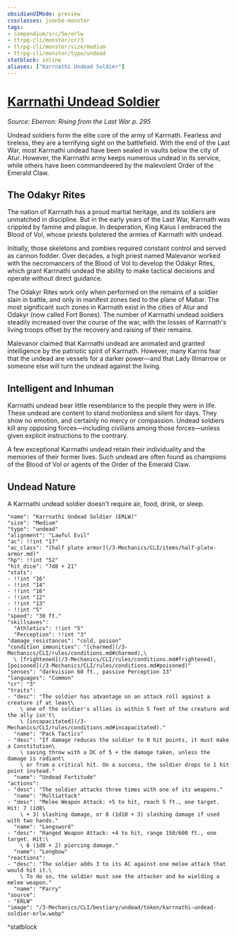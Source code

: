 ```yaml
---
obsidianUIMode: preview
cssclasses: json5e-monster
tags:
- compendium/src/5e/erlw
- ttrpg-cli/monster/cr/3
- ttrpg-cli/monster/size/medium
- ttrpg-cli/monster/type/undead
statblock: inline
aliases: ["Karrnathi Undead Soldier"]
---
```

# [Karrnathi Undead Soldier](3-Mechanics\CLI\bestiary\undead/karrnathi-undead-soldier-erlw.md)
*Source: Eberron: Rising from the Last War p. 295*  

Undead soldiers form the elite core of the army of Karrnath. Fearless and tireless, they are a terrifying sight on the battlefield. With the end of the Last War, most Karrnathi undead have been sealed in vaults below the city of Atur. However, the Karrnathi army keeps numerous undead in its service, while others have been commandeered by the malevolent Order of the Emerald Claw.

## The Odakyr Rites

The nation of Karrnath has a proud martial heritage, and its soldiers are unmatched in discipline. But in the early years of the Last War, Karrnath was crippled by famine and plague. In desperation, King Kaius I embraced the Blood of Vol, whose priests bolstered the armies of Karrnath with undead.

Initially, those skeletons and zombies required constant control and served as cannon fodder. Over decades, a high priest named Malevanor worked with the necromancers of the Blood of Vol to develop the Odakyr Rites, which grant Karrnathi undead the ability to make tactical decisions and operate without direct guidance.

The Odakyr Rites work only when performed on the remains of a soldier slain in battle, and only in manifest zones tied to the plane of Mabar. The most significant such zones in Karrnath exist in the cities of Atur and Odakyr (now called Fort Bones). The number of Karrnathi undead soldiers steadily increased over the course of the war, with the losses of Karrnath's living troops offset by the recovery and raising of their remains.

Malevanor claimed that Karrnathi undead are animated and granted intelligence by the patriotic spirit of Karrnath. However, many Karrns fear that the undead are vessels for a darker power—and that Lady Illmarrow or someone else will turn the undead against the living.

## Intelligent and Inhuman

Karrnathi undead bear little resemblance to the people they were in life. These undead are content to stand motionless and silent for days. They show no emotion, and certainly no mercy or compassion. Undead soldiers kill any opposing forces—including civilians among those forces—unless given explicit instructions to the contrary.

A few exceptional Karrnathi undead retain their individuality and the memories of their former lives. Such undead are often found as champions of the Blood of Vol or agents of the Order of the Emerald Claw.

## Undead Nature

A Karrnathi undead soldier doesn't require air, food, drink, or sleep.

```statblock
"name": "Karrnathi Undead Soldier (ERLW)"
"size": "Medium"
"type": "undead"
"alignment": "Lawful Evil"
"ac": !!int "17"
"ac_class": "[half plate armor](/3-Mechanics/CLI/items/half-plate-armor.md)"
"hp": !!int "52"
"hit_dice": "7d8 + 21"
"stats":
- !!int "16"
- !!int "14"
- !!int "16"
- !!int "12"
- !!int "13"
- !!int "5"
"speed": "30 ft."
"skillsaves":
  "Athletics": !!int "5"
  "Perception": !!int "3"
"damage_resistances": "cold, poison"
"condition_immunities": "[charmed](/3-Mechanics/CLI/rules/conditions.md#charmed),\
  \ [frightened](/3-Mechanics/CLI/rules/conditions.md#frightened), [poisoned](/3-Mechanics/CLI/rules/conditions.md#poisoned)"
"senses": "darkvision 60 ft., passive Perception 13"
"languages": "Common"
"cr": "3"
"traits":
- "desc": "The soldier has advantage on an attack roll against a creature if at least\
    \ one of the soldier's allies is within 5 feet of the creature and the ally isn't\
    \ [incapacitated](/3-Mechanics/CLI/rules/conditions.md#incapacitated)."
  "name": "Pack Tactics"
- "desc": "If damage reduces the soldier to 0 hit points, it must make a Constitution\
    \ saving throw with a DC of 5 + the damage taken, unless the damage is radiant\
    \ or from a critical hit. On a success, the soldier drops to 1 hit point instead."
  "name": "Undead Fortitude"
"actions":
- "desc": "The soldier attacks three times with one of its weapons."
  "name": "Multiattack"
- "desc": "Melee Weapon Attack: +5 to hit, reach 5 ft., one target. Hit: 7 (1d8\
    \ + 3) slashing damage, or 8 (1d10 + 3) slashing damage if used with two hands."
  "name": "Longsword"
- "desc": "Ranged Weapon Attack: +4 to hit, range 150/600 ft., one target. Hit:\
    \ 6 (1d8 + 2) piercing damage."
  "name": "Longbow"
"reactions":
- "desc": "The soldier adds 3 to its AC against one melee attack that would hit it.\
    \ To do so, the soldier must see the attacker and be wielding a melee weapon."
  "name": "Parry"
"source":
- "ERLW"
"image": "/3-Mechanics/CLI/bestiary/undead/token/karrnathi-undead-soldier-erlw.webp"
```
^statblock